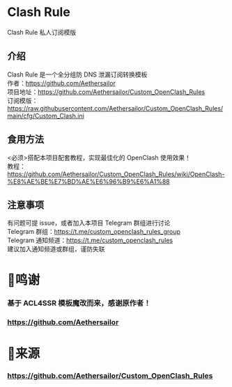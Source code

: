 # Clash Rule
Clash Rule 私人订阅模版

## 介绍
Clash Rule 是一个全分组防 DNS 泄漏订阅转换模板<br>
作者：https://github.com/Aethersailor<br>
项目地址：https://github.com/Aethersailor/Custom_OpenClash_Rules<br>
订阅模版：https://raw.githubusercontent.com/Aethersailor/Custom_OpenClash_Rules/main/cfg/Custom_Clash.ini

## 食用方法
<必须>搭配本项目配套教程，实现最佳化的 OpenClash 使用效果！<br>
教程：https://github.com/Aethersailor/Custom_OpenClash_Rules/wiki/OpenClash-%E8%AE%BE%E7%BD%AE%E6%96%B9%E6%A1%88

## 注意事项
有问题可提 issue，或者加入本项目 Telegram 群组进行讨论<br>
Telegram 群组：https://t.me/custom_openclash_rules_group<br>
Telegram 通知频道：https://t.me/custom_openclash_rules<br>
建议加入通知频道或群组，谨防失联



# 🌟鸣谢
### 基于 ACL4SSR 模板魔改而来，感谢原作者！
### https://github.com/Aethersailor


# 🌟来源
### https://github.com/Aethersailor/Custom_OpenClash_Rules
